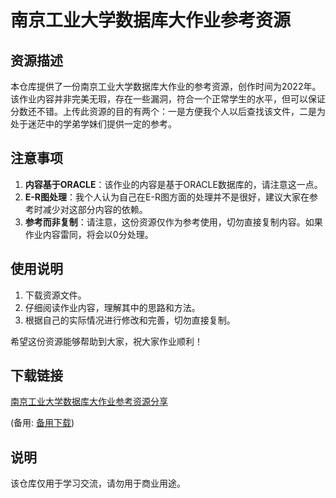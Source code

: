 # 南京工业大学数据库大作业参考资源

## 资源描述

本仓库提供了一份南京工业大学数据库大作业的参考资源，创作时间为2022年。该作业内容并非完美无瑕，存在一些漏洞，符合一个正常学生的水平，但可以保证分数还不错。上传此资源的目的有两个：一是方便我个人以后查找该文件，二是为处于迷茫中的学弟学妹们提供一定的参考。

## 注意事项

1. **内容基于ORACLE**：该作业的内容是基于ORACLE数据库的，请注意这一点。
2. **E-R图处理**：我个人认为自己在E-R图方面的处理并不是很好，建议大家在参考时减少对这部分内容的依赖。
3. **参考而非复制**：请注意，这份资源仅作为参考使用，切勿直接复制内容。如果作业内容雷同，将会以0分处理。

## 使用说明

1. 下载资源文件。
2. 仔细阅读作业内容，理解其中的思路和方法。
3. 根据自己的实际情况进行修改和完善，切勿直接复制。

希望这份资源能够帮助到大家，祝大家作业顺利！

## 下载链接
[南京工业大学数据库大作业参考资源分享](https://pan.quark.cn/s/e0adbbfd076a) 

(备用: [备用下载](https://pan.baidu.com/s/1Wy46K5ObVBbSpKNcMUu0vg?pwd=1234))

## 说明

该仓库仅用于学习交流，请勿用于商业用途。
